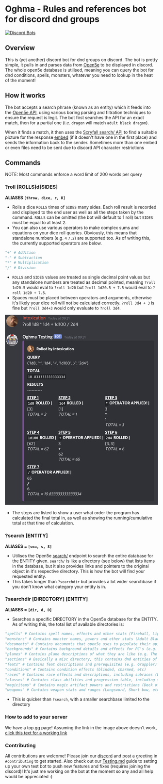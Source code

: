 # Oghma - Rules and references bot for discord dnd groups

[![Discord Bots](https://top.gg/api/widget/658336624647733258.svg)](https://top.gg/bot/658336624647733258)

## Overview

This is (yet another) discord bot for dnd groups on discord. The bot is pretty simple, it pulls in and parses data from [Open5e](https://open5e.com/) to be displayed in discord.
The whole open5e database is utilised, meaning you can query the bot for dnd conditions, spells, monsters, whatever you need to lookup in the heat of the moment!

## How it works

The bot accepts a search phrase (known as an entity) which it feeds into the [Open5e API](https://api.open5e.com/), using various boring parsing and filtration techniques to ensure the request is legit. The bot first searches the API for an exact match, then for a partial one (i.e. `dragon` will match `adult black dragon`).

When it finds a match, it then uses the [Scryfall search/ API](https://api.scryfall.com/cards/search) to find a suitable picture for the response [embed](https://discordjs.guide/popular-topics/embeds.html) (if it doesn't have one in the first place) and sends the information back to the sender.
Sometimes more than one embed or even files need to be sent due to discord API character restrictions

## Commands

NOTE: Most commands enforce a word limit of 200 words per query

### ?roll [ROLLS]d[SIDES]

**ALIASES `[throw, dice, r, R]`**

- Rolls a dice `ROLLS` times of `SIDES` many sides. Each roll result is recorded and displayed to the end user as well as all the steps taken by the command. `ROLLS` can be omitted (the bot will default to 1 roll) but `SIDES` must be equal to at least 2.
- You can also use various operators to make complex sums and equations on your dice roll queries. Obviously, this means that standalone numbers (e.g. `4` `7.2`) are supported too. As of writing this, the currently supported operators are below.

```python
"+" # Addition
"-" # Subtraction
"*" # Multiplication
"/" # Division
```

- `ROLLS` and `SIDES` values are treated as single decimal point values but any standalone numbers are treated as decimal pointed, meaning `?roll 1d20.5` would eval to `?roll 1d20` but `?roll 1d20.5 + 7.5` would eval to `?roll 1d20 + 7.5`.
- Spaces must be placed between operators and arguments, otherwise it's likely your dice roll will not be calculated correctly. `?roll 3d4 + 3` is fine but `?roll 3d4+3` would only evaluate to `?roll 3d4`.

![Image of Rolls Example](/images/rollsExample.png)

- The steps are listed to show a user what order the program has calculated the final total in, as well as showing the running/cumulative total at that time of calculation.

### ?search [ENTITY]

**ALIASES = `[sea, s, S]`**

- Utilises the Open5e [search/](https://api.open5e.com/search/) endpoint to search the entire database for the ENTITY given. `search/` is like a directory (see below) that lists items in the database, but it also provides links and pointers to the original object in it's respective directory. This is how the bot will find your requested entity.
- This takes longer than `?searchdir` but provides a lot wider searchbase if you don't know what category your entity is in.

### ?searchdir [DIRECTORY] [ENTITY]

**ALIASES = `[dir, d, D]`**

- Searches a specific DIRECTORY in the Open5e database for the ENTITY. As of writing this, the total list of available directories is:

```python
"spells" # Contains spell names, effects and other stats (Fireball, Light, etc)
"monsters" # Contains monster names, powers and other stats (Adult Black dragon, Kraken, etc)
"documents" # Contains documents that open5e uses to populate their api & database (e.g. Tome Of Beasts, Creature Codex, etc)
"backgrounds" # Contains background details and effects for PC's (e.g. Scoundrel)
"planes" # Contains plane descriptions of what they are like (e.g. The Material Plane)
"sections" # Basically a misc directory, this contains dnd entities of various categories (Armour, Alignment, etc)
"feats" # Contains feat descriptions and prerequisites (e.g. Grappler)
"conditions" # Contains condition effects (blinded, charmed, etc)
"races" # Contains race effects and descriptions, including subraces (Dwarves, Elves, etc)
"classes" # Contains class abilities and progression table, including subclasses (Wizard, Warrior, etc)
"magicitems" # Contains magic artifact powers and restrictions (Deck of Many Things, Animated Shield, etc)
"weapons" # Contains weapon stats and ranges (Longsword, Short bow, etc)
```

- This is quicker than `?search`, with a smaller searchbase limited to the directory

### How to add to your server

We have a top.gg page! Assuming the link in the image above doesn't work, [click this text for a working link](https://top.gg/bot/658336624647733258)

### Contributing

All contributions are welcome! Please join our [discord](https://discord.gg/8YZ2NZ5) and post a greeting in `#contributing` to get started. Also check out our [Testing.md](./TESTING.md) guide to setting up your own test bot to push new features and fixes (requires joining the discord)!
It's just me working on the bot at the moment so any and all help would be appreciated :)

